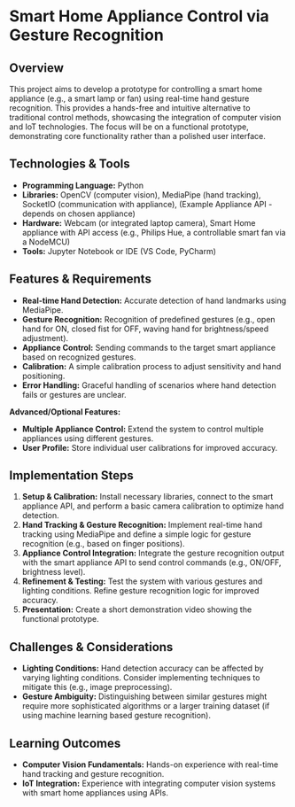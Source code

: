 # Smart Home Appliance Control via Gesture Recognition

## Overview

This project aims to develop a prototype for controlling a smart home appliance (e.g., a smart lamp or fan) using real-time hand gesture recognition.  This provides a hands-free and intuitive alternative to traditional control methods, showcasing the integration of computer vision and IoT technologies. The focus will be on a functional prototype, demonstrating core functionality rather than a polished user interface.

## Technologies & Tools

- **Programming Language:** Python
- **Libraries:** OpenCV (computer vision), MediaPipe (hand tracking),  SocketIO (communication with appliance),  (Example Appliance API - depends on chosen appliance)
- **Hardware:** Webcam (or integrated laptop camera), Smart Home appliance with API access (e.g., Philips Hue, a controllable smart fan via a NodeMCU)
- **Tools:** Jupyter Notebook or IDE (VS Code, PyCharm)

## Features & Requirements

- **Real-time Hand Detection:** Accurate detection of hand landmarks using MediaPipe.
- **Gesture Recognition:**  Recognition of predefined gestures (e.g., open hand for ON, closed fist for OFF, waving hand for brightness/speed adjustment).
- **Appliance Control:** Sending commands to the target smart appliance based on recognized gestures.
- **Calibration:**  A simple calibration process to adjust sensitivity and hand positioning.
- **Error Handling:**  Graceful handling of scenarios where hand detection fails or gestures are unclear.


**Advanced/Optional Features:**

- **Multiple Appliance Control:** Extend the system to control multiple appliances using different gestures.
- **User Profile:**  Store individual user calibrations for improved accuracy.

## Implementation Steps

1. **Setup & Calibration:** Install necessary libraries, connect to the smart appliance API, and perform a basic camera calibration to optimize hand detection.
2. **Hand Tracking & Gesture Recognition:** Implement real-time hand tracking using MediaPipe and define a simple logic for gesture recognition (e.g., based on finger positions).
3. **Appliance Control Integration:** Integrate the gesture recognition output with the smart appliance API to send control commands (e.g., ON/OFF, brightness level).
4. **Refinement & Testing:** Test the system with various gestures and lighting conditions. Refine gesture recognition logic for improved accuracy.
5. **Presentation:** Create a short demonstration video showing the functional prototype.


## Challenges & Considerations

- **Lighting Conditions:**  Hand detection accuracy can be affected by varying lighting conditions. Consider implementing techniques to mitigate this (e.g., image preprocessing).
- **Gesture Ambiguity:**  Distinguishing between similar gestures might require more sophisticated algorithms or a larger training dataset (if using machine learning based gesture recognition).


## Learning Outcomes

- **Computer Vision Fundamentals:** Hands-on experience with real-time hand tracking and gesture recognition.
- **IoT Integration:** Experience with integrating computer vision systems with smart home appliances using APIs.

